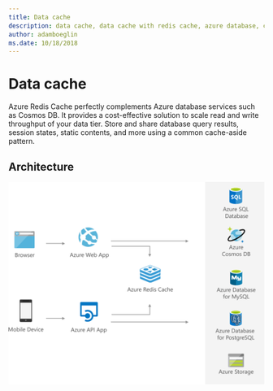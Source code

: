 ```yaml
---
title: Data cache
description: data cache, data cache with redis cache, azure database, cosmos db
author: adamboeglin
ms.date: 10/18/2018
---
```

# Data cache
Azure Redis Cache perfectly complements Azure database services such as Cosmos DB. It provides a cost-effective solution to scale read and write throughput of your data tier. Store and share database query results, session states, static contents, and more using a common cache-aside pattern.

## Architecture
<img src="media/data-cache-with-redis-cache.svg" alt='architecture diagram' />